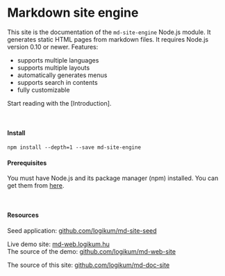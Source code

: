 <!-- ======================================================================
--- Search engine
title:          Home page
keywords:       home page
description:    Home page of md-site-engine documentation site.
--- Menu system
order:          
text:           
hidden:         false
umbel:          false
--- Page properties
id:             
document:       
layout:         layout-2-right
$-right:        right
searchable:     true
======================================================================= -->

# Markdown site engine

This site is the documentation of the `md-site-engine` Node.js module. It
generates static HTML pages from markdown files. It requires Node.js version
0.10 or newer. Features:

* supports multiple languages
* supports multiple layouts
* automatically generates menus
* supports search in contents
* fully customizable

Start reading with the [Introduction].

<p>&nbsp;</p>

#### Install

```
npm install --depth=1 --save md-site-engine
```

#### Prerequisites

You must have Node.js and its package manager (npm) installed. You can get them
from [here](https://nodejs.org/).

<p>&nbsp;</p>

#### Resources

Seed application: [github.com/logikum/md-site-seed](https://github.com/logikum/md-site-seed)

Live demo site: [md-web.logikum.hu](http://md-web.logikum.hu)  
The source of the demo: [github.com/logikum/md-web-site](https://github.com/logikum/md-web-site)

The source of this site: [github.com/logikum/md-doc-site](https://github.com/logikum/md-doc-site)

<p>&nbsp;</p>
